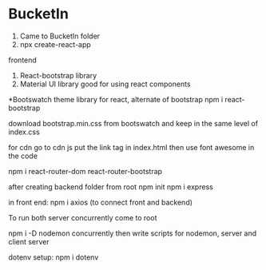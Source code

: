 # BucketIn

1. Came to BucketIn folder
2. npx create-react-app

frontend

1. React-bootstrap library
2. Material UI library
   good for using react components

\*Bootswatch theme library for react, alternate of bootstrap
npm i react-bootstrap

download bootstrap.min.css from bootswatch and keep in the same level of index.css

for cdn go to cdn js
put the link tag in index.html
then use font awesome in the code

npm i react-router-dom react-router-bootstrap

after creating backend folder
from root
npm init
npm i express

in front end:
npm i axios (to connect front and backend)

To run both server concurrently
come to root

<!-- installing as dev dependency -->

npm i -D nodemon concurrently
then write scripts for nodemon, server and client server

dotenv setup:
npm i dotenv
